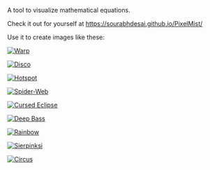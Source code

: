 A tool to visualize mathematical equations.

Check it out for yourself at https://sourabhdesai.github.io/PixelMist/

Use it to create images like these:

[![Warp](https://sourabhdesai.github.io/PixelMist/images/examples/warp.jpg)](https://sourabhdesai.github.io/PixelMist/?example=warp.jpg)

[![Disco](https://sourabhdesai.github.io/PixelMist/images/examples/disco.jpg)](https://sourabhdesai.github.io/PixelMist/?example=disco.jpg)

[![Hotspot](https://sourabhdesai.github.io/PixelMist/images/examples/hotspot.jpg)](https://sourabhdesai.github.io/PixelMist/?example=hotspot.jpg)

[![Spider-Web](https://sourabhdesai.github.io/PixelMist/images/examples/spiderweb.jpg)](https://sourabhdesai.github.io/PixelMist/?example=spiderweb.jpg)

[![Cursed Eclipse](https://sourabhdesai.github.io/PixelMist/images/examples/cursed_eclipse.jpg)](https://sourabhdesai.github.io/PixelMist/?example=cursed_eclipse.jpg)

[![Deep Bass](https://sourabhdesai.github.io/PixelMist/images/examples/deep_bass.jpg)](https://sourabhdesai.github.io/PixelMist/?example=deep_bass.jpg)

[![Rainbow](https://sourabhdesai.github.io/PixelMist/images/examples/rainbow.jpg)](https://sourabhdesai.github.io/PixelMist/?example=rainbow.jpg)

[![Sierpinksi](https://sourabhdesai.github.io/PixelMist/images/examples/sierpinski.jpg)](https://sourabhdesai.github.io/PixelMist/?example=sierpinski.jpg)

[![Circus](https://sourabhdesai.github.io/PixelMist/images/examples/circus.jpg)](https://sourabhdesai.github.io/PixelMist/?example=circus.jpg)
